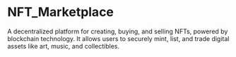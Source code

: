 # NFT_Marketplace
A decentralized platform for creating, buying, and selling NFTs, powered by blockchain technology. It allows users to securely mint, list, and trade digital assets like art, music, and collectibles.
